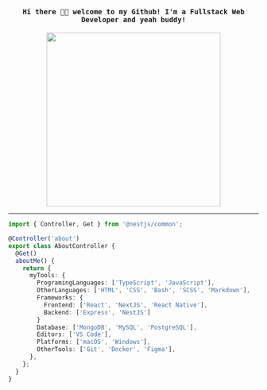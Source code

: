 
<h4 align="center"><samp> Hi there 👋🏾  welcome to my Github! I'm a Fullstack Web Developer and yeah buddy!</samp></h4>

<p align="center">
  <img width="350" src="https://media.giphy.com/media/h24Y1pZIGKXzG/giphy.gif">
</p>


<hr></hr>

```typescript
import { Controller, Get } from '@nestjs/common';

@Controller('about')
export class AboutController {
  @Get()
  aboutMe() {
    return {
      myTools: {
        ProgramingLanguages: ['TypeScript', 'JavaScript'],
        OtherLanguages: ['HTML', 'CSS', 'Bash', 'SCSS', 'Markdown'],
        Frameworks: {
          Frontend: ['React', 'NextJS', 'React Native'],
          Backend: ['Express', 'NestJS']
        }
        Database: ['MongoDB', 'MySQL', 'PostgreSQL'],
        Editors: ['VS Code'],
        Platforms: ['macOS', 'Windows'],
        OtherTools: ['Git', 'Docker', 'Figma'],
      },
    };
  }
}

```
